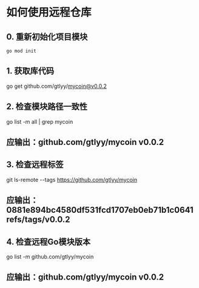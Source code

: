 # 如何使用远程仓库

## 0. 重新初始化项目模块
```
go mod init
```

## 1. 获取库代码
go get github.com/gtlyy/mycoin@v0.0.2

## 2. 检查模块路径一致性
go list -m all | grep mycoin
## 应输出：github.com/gtlyy/mycoin v0.0.2

## 3. 检查远程标签
git ls-remote --tags https://github.com/gtlyy/mycoin
## 应输出：0881e894bc4580df531fcd1707eb0eb71b1c0641	refs/tags/v0.0.2

## 4. 检查远程Go模块版本
go list -m github.com/gtlyy/mycoin
## 应输出：github.com/gtlyy/mycoin v0.0.2
